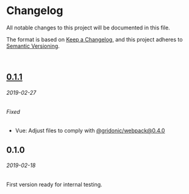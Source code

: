 # Changelog
All notable changes to this project will be documented in this file.

The format is based on [Keep a Changelog](https://keepachangelog.com/en/1.0.0/),
and this project adheres to [Semantic Versioning](https://semver.org/spec/v2.0.0.html).

<br>

## [0.1.1]
###### 2019-02-27

###### Fixed

- Vue: Adjust files to comply with [@gridonic/webpack@0.4.0](https://github.com/gridonic/webpack/blob/0.4.0/CHANGELOG.md)

## 0.1.0
###### 2019-02-18

First version ready for internal testing.

[unreleased]: https://github.com/gridonic/generator/compare/0.1.1...HEAD
[0.1.1]: https://github.com/gridonic/generator/compare/0.1.0...0.1.1
